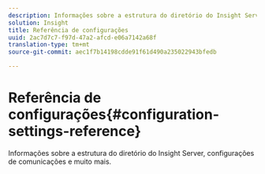 ```yaml
---
description: Informações sobre a estrutura do diretório do Insight Server, configurações de comunicações e muito mais.
solution: Insight
title: Referência de configurações
uuid: 2ac7d7c7-f97d-47a2-afcd-e06a7142a68f
translation-type: tm+mt
source-git-commit: aec1f7b14198cdde91f61d490a235022943bfedb

---
```



# Referência de configurações{#configuration-settings-reference}

Informações sobre a estrutura do diretório do Insight Server, configurações de comunicações e muito mais.

